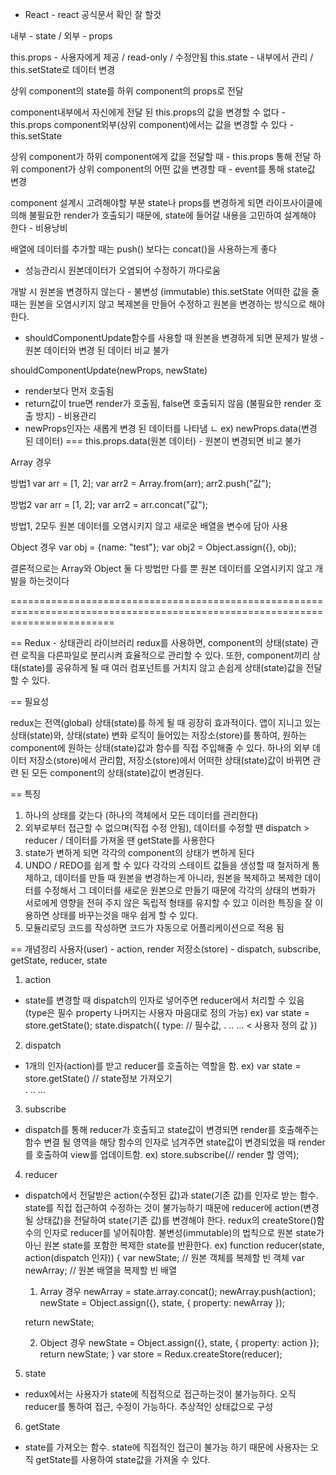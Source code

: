 - React - react 공식문서 확인 잘 할것

내부 - state / 외부 - props

this.props - 사용자에게 제공 / read-only / 수정안됨
this.state - 내부에서 관리 / this.setState로 데이터 변경

상위 component의 state를 하위 component의 props로 전달

component내부에서 자신에게 전달 된 this.props의 값을 변경할 수 없다 - this.props
component외부(상위 component)에서는 값을 변경할 수 있다 - this.setState

상위 component가 하위 component에게 값을 전달할 때 - this.props 통해 전달
하위 component가 상위 component의 어떤 값을 변경할 때 - event를 통해 state값 변경

component 설계시 고려해야할 부분
state나 props를 변경하게 되면 라이프사이클에 의해 불필요한 render가 호출되기 때문에,
state에 들어갈 내용을 고민하여 설계해야 한다 - 비용낭비

배열에 데이터를 추가할 때는 push() 보다는 concat()을 사용하는게 좋다 
- 성능관리시 원본데이터가 오염되어 수정하기 까다로움

개발 시 원본을 변경하지 않는다 - 불변성 (immutable)
this.setState 어떠한 값을 줄 때는 원본을 오염시키지 않고 복제본을 만들어 수정하고 원본을 변경하는 방식으로 해야한다.
- shouldComponentUpdate함수를 사용할 때 원본을 변경하게 되면 문제가 발생 - 원본 데이터와 변경 된 데이터 비교 불가

shouldComponentUpdate(newProps, newState)
- render보다 먼저 호출됨
- return값이 true면 render가 호출됨, false면 호출되지 않음 (불필요한 render 호출 방지) - 비용관리
- newProps인자는 새롭게 변경 된 데이터를 나타냄
  ㄴ ex) newProps.data(변경 된 데이터) === this.props.data(원본 데이터) - 원본이 변경되면 비교 불가

Array 경우

방법1
var arr = [1, 2];
var arr2 = Array.from(arr);
arr2.push("값");

방법2
var arr = [1, 2];
var arr2 = arr.concat("값");

방법1, 2모두 원본 데이터를 오염시키지 않고 새로운 배열을 변수에 담아 사용

Object 경우
var obj = {name: "test"};
var obj2 = Object.assign({}, obj);

결론적으로는 Array와 Object 둘 다 방법만 다를 뿐 원본 데이터를 오염시키지 않고 개발을 하는것이다

==============================================================================================================================

== Redux - 상태관리 라이브러리
redux를 사용하면, component의 상태(state) 관련 로직을 다른파일로 분리시켜 효율적으로 관리할 수 있다.
또한, component끼리 상태(state)를 공유하게 될 때 여러 컴포넌트를 거치지 않고 손쉽게 상태(state)값을 전달할 수 있다.


== 필요성

redux는 전역(global) 상태(state)를 하게 될 때 굉장히 효과적이다.
앱이 지니고 있는 상태(state)와, 상태(state) 변화 로직이 들어있는 저장소(store)를 통하여, 원하는 component에 원하는 상태(state)값과 함수를 직접 주입해줄 수 있다.
하나의 외부 데이터 저장소(store)에서 관리함, 저장소(store)에서 어떠한 상태(state)값이 바뀌면 관련 된 모든 component의 상태(state)값이 변경된다.


== 특징

1. 하나의 상태를 갖는다 (하나의 객체에서 모든 데이터를 관리한다)
2. 외부로부터 접근할 수 없으며(직접 수정 안됨), 데이터를 수정할 땐 dispatch > reducer / 데이터를 가져올 땐 getState를 사용한다
3. state가 변하게 되면 각각의 component의 상태가 변하게 된다
4. UNDO / REDO를 쉽게 할 수 있다
   각각의 스테이트 값들을 생성할 때 철저하게 통제하고,
   데이터를 만들 때 원본을 변경하는게 아니라, 원본을 복제하고 복제한 데이터를 수정해서 그 데이터를 새로운 원본으로 만들기 때문에
   각각의 상태의 변화가 서로에게 영향을 전혀 주지 않은 독립적 형태를 유지할 수 있고 이러한 특징을 잘 이용하면 상태를 바꾸는것을 매우 쉽게 할 수 있다.
5. 모듈리로딩
   코드를 작성하면 코드가 자동으로 어플리케이션으로 적용 됨


== 개념정리
사용자(user)  - action, render
저장소(store) - dispatch, subscribe, getState, reducer, state

1. action
- state를 변경할 때 dispatch의 인자로 넣어주면 reducer에서 처리할 수 있음 (type은 필수 property 나머지는 사용자 마음대로 정의 가능)
  ex)
  var state = store.getState();
  state.dispatch({
     type: // 필수값,
     .
     ..
     ... < 사용자 정의 값
  })

2. dispatch
- 1개의 인자(action)를 받고 reducer를 호출하는 역할을 함.
  ex)
  var state = store.getState() // state정보 가져오기
  <div onclick="state.dispatch(// 변경 될 state 값 - action);">
      .
      ..
      ...
  </div>

3. subscribe
- dispatch를 통해 reducer가 호출되고 state값이 변경되면 render를 호출해주는 함수
  변결 될 영역을 해당 함수의 인자로 넘겨주면 state값이 변경되었을 때 render를 호출하여 view를 업데이트함.
  ex)
  store.subscribe(// render 할 영역);

4. reducer
- dispatch에서 전달받은 action(수정된 값)과 state(기존 값)를 인자로 받는 함수.
  state를 직접 접근하여 수정하는 것이 불가능하기 때문에 reducer에 action(변경 될 상태값)을 전달하여 state(기존 값)를 변경해야 한다.
  redux의 createStore()함수의 인자로 reducer를 넣어줘야함.
  불변성(immutable)의 법칙으로 원본 state가 아닌 원본 state를 포함한 복제한 state를 반환한다.
  ex)
  function reducer(state, action(dispatch 인자)) {
     var newState; // 원본 객체를 복제할 빈 객체
     var newArray; // 원본 배열을 복제할 빈 배열

     1. Array 경우
     newArray = state.array.concat();
     newArray.push(action);
     newState = Object.assign({}, state, {
        property: newArray
     });

     return newState;

     2. Object 경우
     newState = Object.assign({}, state, {
        property: action
      });
     return newState;
  }
  var store = Redux.createStore(reducer);

5. state
- redux에서는 사용자가 state에 직접적으로 접근하는것이 불가능하다. 오직 reducer를 통하여 접근, 수정이 가능하다.
  추상적인 상태값으로 구성

6. getState
- state를 가져오는 함수.
  state에 직접적인 접근이 불가능 하기 때문에 사용자는 오직 getState를 사용하여 state값을 가져올 수 있다.